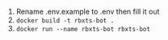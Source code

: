 1. Rename .env.example to .env then fill it out
2. `docker build -t rbxts-bot .`
3. `docker run --name rbxts-bot rbxts-bot`
